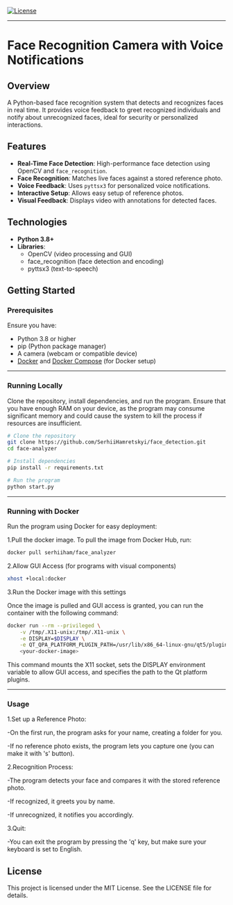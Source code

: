 <!-- GitHub badges -->
[![License](https://img.shields.io/badge/license-MIT-green)](LICENSE)

---

# Face Recognition Camera with Voice Notifications

## Overview
A Python-based face recognition system that detects and recognizes faces in real time. It provides voice feedback to greet recognized individuals and notify about unrecognized faces, ideal for security or personalized interactions.

## Features
- **Real-Time Face Detection**: High-performance face detection using OpenCV and `face_recognition`.
- **Face Recognition**: Matches live faces against a stored reference photo.
- **Voice Feedback**: Uses `pyttsx3` for personalized voice notifications.
- **Interactive Setup**: Allows easy setup of reference photos.
- **Visual Feedback**: Displays video with annotations for detected faces.

## Technologies
- **Python 3.8+**
- **Libraries**: 
  - OpenCV (video processing and GUI)
  - face_recognition (face detection and encoding)
  - pyttsx3 (text-to-speech)

## Getting Started

### Prerequisites
Ensure you have:
- Python 3.8 or higher
- pip (Python package manager)
- A camera (webcam or compatible device)
- [Docker](https://www.docker.com/) and [Docker Compose](https://docs.docker.com/compose/) (for Docker setup)

---

### Running Locally
Clone the repository, install dependencies, and run the program. Ensure that you have enough RAM on your device, as the program may consume significant memory and could cause the system to kill the process if resources are insufficient.
```bash
# Clone the repository
git clone https://github.com/SerhiiHamretskyi/face_detection.git
cd face-analyzer

# Install dependencies
pip install -r requirements.txt

# Run the program
python start.py
```

---

### Running with Docker 
Run the program using Docker for easy deployment:

1.Pull the docker image.
To pull the image from Docker Hub, run:
```bash
docker pull serhiiham/face_analyzer
```

2.Allow GUI Access (for programs with visual components)
```bash
xhost +local:docker
```

3.Run the Docker image with this settings

Once the image is pulled and GUI access is granted, you can run the container with the following command:
```bash
docker run --rm --privileged \
    -v /tmp/.X11-unix:/tmp/.X11-unix \
    -e DISPLAY=$DISPLAY \
    -e QT_QPA_PLATFORM_PLUGIN_PATH=/usr/lib/x86_64-linux-gnu/qt5/plugins \
    <your-docker-image>
```
This command mounts the X11 socket, sets the DISPLAY environment variable to allow GUI access, and specifies the path to the Qt platform plugins.

---

### Usage

1.Set up a Reference Photo:

-On the first run, the program asks for your name, creating a folder for you.

-If no reference photo exists, the program lets you capture one (you can make it with 's' button). 

2.Recognition Process:

-The program detects your face and compares it with the stored reference photo.

-If recognized, it greets you by name.

-If unrecognized, it notifies you accordingly.

3.Quit:

-You can exit the program by pressing the 'q' key, but make sure your keyboard is set to English.

## License

This project is licensed under the MIT License. See the LICENSE file for details.